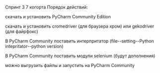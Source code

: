Спринт 3 7 когорта
Порядок действий:

скачать и установить PyCharm Community Edition

скачать и установить cromedriver (для браузера хром) или gekodriver (для файрфокс)

В PyCharm Community поставить интерпритатор (file--setting--Python intepritator--python version)

В PyCharm Community поставить модули selenium (будут дополнения)

можно выгрузить файлы и запустить на PyCharm Community
